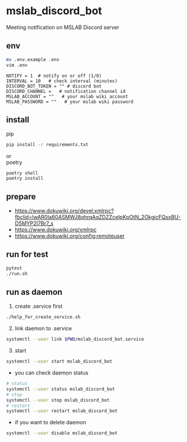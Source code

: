 # mslab_discord_bot

Meeting notification on MSLAB Discord server

## env
```bash
mv .env.example .env
vim .env
```
```
NOTIFY = 1  # notify on or off (1/0)
INTERVAL = 10   # check interval (minutes)
DISCORD_BOT_TOKEN = "" # discord bot
DISCORD_CHANNEL =   # notification channel id 
MSLAB_ACCOUNT = ""   # your mslab wiki account
MSLAB_PASSWORD = ""   # your mslab wiki password
```

## install
pip
```bash
pip install -r requirements.txt
```
or \
poetry
```
poetry shell
poetry install
```

## prepare
- https://www.dokuwiki.org/devel:xmlrpc?fbclid=IwAR0la60ASMWJ8qhrqAqZDZZcelpKpOtN_2OkgicFQsxBU-D5MYP2I7Br7_s
- https://www.dokuwiki.org/xmlrpc
- https://www.dokuwiki.org/config:remoteuser

## run for test
```bash
pytest
./run.sh
```

## run as daemon

1. create .service first
```bash
./help_for_create_service.sh 
```
2. link daemon to .service
```bash
systemctl --user link $PWD/mslab_discord_bot.service
```
3. start
```bash
systemctl --user start mslab_discord_bot
```
- you can check daemon status
```bash
# status
systemctl --user status mslab_discord_bot  
# stop
systemctl --user stop mslab_discord_bot  
# restart
systemctl --user restart mslab_discord_bot
```
- if you want to delete daemon
```bash
systemctl --user disable mslab_discord_bot
```
